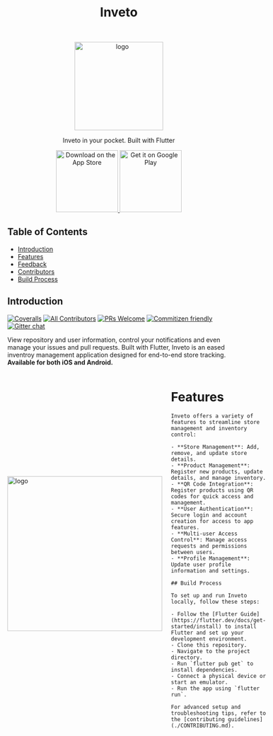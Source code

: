 <h1 align="center"> Inveto </h1> <br>
<p align="center">
  <img src="https://github.com/user-attachments/assets/a8bb978f-0be7-4627-bcd0-a2873c02faac" alt="logo" width="200">
</p>

<p align="center">
  Inveto in your pocket. Built with Flutter
</p>

<p align="center">
  <a href="https://itunes.apple.com/us/app/gitpoint/id1251245162?mt=8">
    <img alt="Download on the App Store" title="App Store" src="http://i.imgur.com/0n2zqHD.png" width="140">
  </a>

  <a href="https://play.google.com/store/apps/details?id=com.gitpoint">
    <img alt="Get it on Google Play" title="Google Play" src="http://i.imgur.com/mtGRPuM.png" width="140">
  </a>
</p>

<!-- START doctoc generated TOC please keep comment here to allow auto update -->
<!-- DON'T EDIT THIS SECTION, INSTEAD RE-RUN doctoc TO UPDATE -->
## Table of Contents

- [Introduction](#introduction)
- [Features](#features)
- [Feedback](#feedback)
- [Contributors](#contributors)
- [Build Process](#build-process)

<!-- END doctoc generated TOC please keep comment here to allow auto update -->

## Introduction

[![Coveralls](https://img.shields.io/coveralls/github/gitpoint/git-point.svg?style=flat-square)](https://coveralls.io/github/gitpoint/git-point)
[![All Contributors](https://img.shields.io/badge/all_contributors-73-orange.svg?style=flat-square)](./CONTRIBUTORS.md)
[![PRs Welcome](https://img.shields.io/badge/PRs-welcome-brightgreen.svg?style=flat-square)](http://makeapullrequest.com)
[![Commitizen friendly](https://img.shields.io/badge/commitizen-friendly-brightgreen.svg?style=flat-square)](http://commitizen.github.io/cz-cli/)
[![Gitter chat](https://img.shields.io/badge/chat-on_gitter-008080.svg?style=flat-square)](https://gitter.im/git-point)

View repository and user information, control your notifications and even manage your issues and pull requests. Built with Flutter, Inveto is an eased inventroy management application designed for end-to-end store tracking.
**Available for both iOS and Android.**

<div style="display: flex; flex-direction: row; align-items: center;">
  <div style="flex: 1;">
    <img src="https://github.com/user-attachments/assets/e59f1f37-a454-4b17-a221-2e978c0d3bf9" alt="logo" width="350">
  </div>
  <div style="flex: 2; padding-left: 20px;">
    <h1>Features</h1>

    Inveto offers a variety of features to streamline store management and inventory control:

    - **Store Management**: Add, remove, and update store details.
    - **Product Management**: Register new products, update details, and manage inventory.
    - **QR Code Integration**: Register products using QR codes for quick access and management.
    - **User Authentication**: Secure login and account creation for access to app features.
    - **Multi-user Access Control**: Manage access requests and permissions between users.
    - **Profile Management**: Update user profile information and settings.

    ## Build Process

    To set up and run Inveto locally, follow these steps:

    - Follow the [Flutter Guide](https://flutter.dev/docs/get-started/install) to install Flutter and set up your development environment.
    - Clone this repository.
    - Navigate to the project directory.
    - Run `flutter pub get` to install dependencies.
    - Connect a physical device or start an emulator.
    - Run the app using `flutter run`.

    For advanced setup and troubleshooting tips, refer to the [contributing guidelines](./CONTRIBUTING.md).
  </div>
</div>
